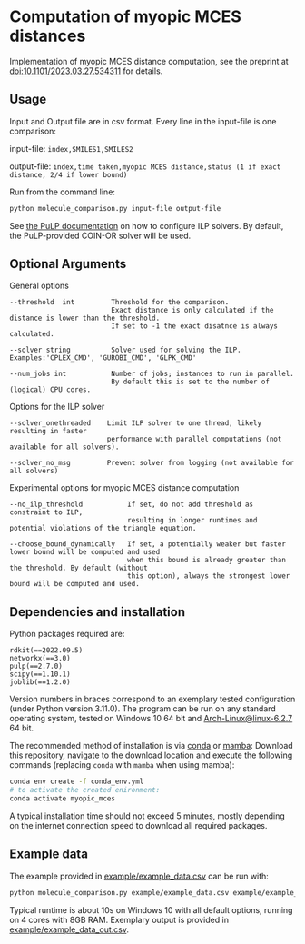 # Computation of myopic MCES distances

Implementation of myopic MCES distance computation, see the preprint at [doi:10.1101/2023.03.27.534311](https://doi.org/10.1101/2023.03.27.534311) for details.

## Usage

Input and Output file are in csv format. Every line in the input-file is one comparison:

input-file: `index,SMILES1,SMILES2`

output-file: `index,time taken,myopic MCES distance,status (1 if exact distance, 2/4 if lower bound)`

Run from the command line:
```bash
python molecule_comparison.py input-file output-file
```

See [the PuLP documentation](https://coin-or.github.io/pulp/guides/how_to_configure_solvers.html) on how to configure ILP solvers. By default, the PuLP-provided COIN-OR solver will be used.

## Optional Arguments

General options
```
--threshold  int         Threshold for the comparison.
                         Exact distance is only calculated if the distance is lower than the threshold.
                         If set to -1 the exact disatnce is always calculated.

--solver string          Solver used for solving the ILP. Examples:'CPLEX_CMD', 'GUROBI_CMD', 'GLPK_CMD'

--num_jobs int           Number of jobs; instances to run in parallel.
                         By default this is set to the number of (logical) CPU cores.
```

Options for the ILP solver
```
--solver_onethreaded    Limit ILP solver to one thread, likely resulting in faster
                        performance with parallel computations (not available for all solvers).

--solver_no_msg         Prevent solver from logging (not available for all solvers)

```

Experimental options for myopic MCES distance computation
```
--no_ilp_threshold           If set, do not add threshold as constraint to ILP,
                             resulting in longer runtimes and potential violations of the triangle equation.

--choose_bound_dynamically   If set, a potentially weaker but faster lower bound will be computed and used
                             when this bound is already greater than the threshold. By default (without
                             this option), always the strongest lower bound will be computed and used.
```


## Dependencies and installation

Python packages required are:
```
rdkit(==2022.09.5)
networkx(==3.0)
pulp(==2.7.0)
scipy(==1.10.1)
joblib(==1.2.0)
```
Version numbers in braces correspond to an exemplary tested configuration (under Python version 3.11.0).
The program can be run on any standard operating system, tested on Windows 10 64 bit and Arch-Linux@linux-6.2.7 64 bit.

The recommended method of installation is via [conda](https://docs.conda.io/en/latest/miniconda.html) or [mamba](https://github.com/mamba-org/mamba):
Download this repository, navigate to the download location and execute the following commands (replacing `conda` with `mamba` when using mamba):
```bash
conda env create -f conda_env.yml
# to activate the created enironment:
conda activate myopic_mces
```

A typical installation time should not exceed 5 minutes, mostly depending on the internet connection speed to download all required packages.

## Example data

The example provided in [example/example_data.csv](example/example_data.csv) can be run with:

```bash
python molecule_comparison.py example/example_data.csv example/example_data_out.csv
```

Typical runtime is about 10s on Windows 10 with all default options, running on 4 cores with 8GB RAM. Exemplary output is provided in [example/example_data_out.csv](example/example_data_out.csv).